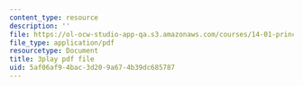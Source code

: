 ```yaml
---
content_type: resource
description: ''
file: https://ol-ocw-studio-app-qa.s3.amazonaws.com/courses/14-01-principles-of-microeconomics-fall-2018/5af06af94bac3d209a674b39dc685787_PC3qooaF5Xs.pdf
file_type: application/pdf
resourcetype: Document
title: 3play pdf file
uid: 5af06af9-4bac-3d20-9a67-4b39dc685787
---
```

